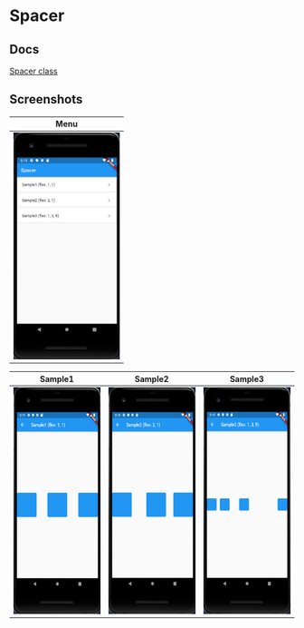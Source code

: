 # Spacer

## Docs

[Spacer class](https://api.flutter.dev/flutter/widgets/Spacer-class.html)

## Screenshots

|Menu|
|:-:|
|<img src="./screenshots/Menu.png" height="400" alt="Screenshot"/>|

|Sample1|Sample2|Sample3|
|:-:|:-:|:-:|
|<img src="./screenshots/Sample1.png" height="400" alt="Screenshot"/>|<img src="./screenshots/Sample2.png" height="400" alt="Screenshot"/>|<img src="./screenshots/Sample3.png" height="400" alt="Screenshot"/>|
